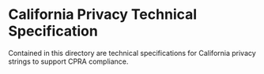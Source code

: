 # California Privacy Technical Specification


 
Contained in this directory are technical specifications for California privacy strings to support CPRA compliance. 
